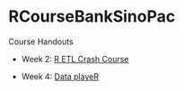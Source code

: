 # RCourseBankSinoPac
Course Handouts

- Week 2: [R ETL Crash Course](https://suensummit.github.io/RCourseBankSinoPac/)

- Week 4: [Data playeR](https://suensummit.github.io/RCourseBankSinoPac/)
